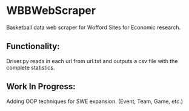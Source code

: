 # WBBWebScraper
Basketball data web scraper for Wofford Sites for Economic research.

## Functionality:
Driver.py reads in each url from url.txt and outputs a csv file with the complete statistics.

## Work In Progress:
Adding OOP techniques for SWE expansion. (Event, Team, Game, etc.)
